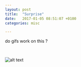 ```yaml
---
layout: post
title:  "Surprise"
date:   2017-01-05 08:51:07 +0100
categories: misc

---
```


do gifs work on this
?

&nbsp;
&nbsp;

![alt text](https://media.giphy.com/media/C9AuY1VOvurxm/giphy.gif)
